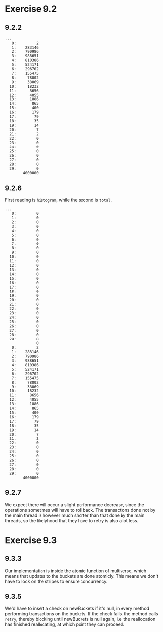 Exercise 9.2
============

9.2.2
------------

```
...
   0:         2
   1:    283146
   2:    790986
   3:    988651
   4:    810386
   5:    524171
   6:    296702
   7:    155475
   8:     78002
   9:     38069
  10:     18232
  11:      8656
  12:      4055
  13:      1886
  14:       865
  15:       400
  16:       179
  17:        79
  18:        35
  19:        14
  20:         7
  21:         2
  22:         0
  23:         0
  24:         0
  25:         0
  26:         0
  27:         0
  28:         0
  29:         0
        4000000
```

9.2.6
------------

First reading is `histogram`, while the second is `total`.
```
...
   0:         0
   1:         0
   2:         0
   3:         0
   4:         0
   5:         0
   6:         0
   7:         0
   8:         0
   9:         0
  10:         0
  11:         0
  12:         0
  13:         0
  14:         0
  15:         0
  16:         0
  17:         0
  18:         0
  19:         0
  20:         0
  21:         0
  22:         0
  23:         0
  24:         0
  25:         0
  26:         0
  27:         0
  28:         0
  29:         0
              0
   0:         2
   1:    283146
   2:    790986
   3:    988651
   4:    810386
   5:    524171
   6:    296702
   7:    155475
   8:     78002
   9:     38069
  10:     18232
  11:      8656
  12:      4055
  13:      1886
  14:       865
  15:       400
  16:       179
  17:        79
  18:        35
  19:        14
  20:         7
  21:         2
  22:         0
  23:         0
  24:         0
  25:         0
  26:         0
  27:         0
  28:         0
  29:         0
        4000000

```

9.2.7
------------

We expect there will occur a slight performance decrease, since the operations sometimes will have to roll back. The transactions done not by the main thread is however much shorter than that done by the main threads, so the likelyhood that they have to retry is also a lot less.


Exercise 9.3
============

9.3.3
------------

Our implementation is inside the atomic function of multiverse, which means that updates to the buckets are done atomicly. This means we don't have to lock on the stripes to ensure concurrency.

9.3.5
------------

We'd have to insert a check on newBuckets if it's null, in every method performing transactions on the buckets. If the check fails, the method calls `retry`, thereby blocking until newBuckets is null again, i.e. the reallocation has finished reallocating, at which point they can proceed.